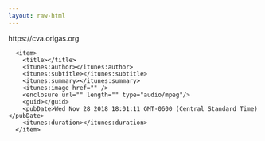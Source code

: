 ```yaml
---
layout: raw-html
---
```

<?xml version="1.0" encoding="UTF-8"?>
  <rss xmlns:itunes="http://www.itunes.com/dtds/podcast-1.0.dtd" version="2.0">
  <channel>
    <title>CVA Basketball</title>
    <link>https://cva.origas.org</link>
    <language></language>
    <copyright></copyright>
    <itunes:subtitle></itunes:subtitle>
    <itunes:author></itunes:author>
    <itunes:summary></itunes:summary>  
    <itunes:owner>
      <itunes:name></itunes:name>
      <itunes:email></itunes:email>
    </itunes:owner>
    <itunes:image href="https://cva.origas.org/logo.jpg" />
    <itunes:category text="Sports &amp; Recreation"/>
    
      <item>
        <title></title>
        <itunes:author></itunes:author>
        <itunes:subtitle></itunes:subtitle>
        <itunes:summary></itunes:summary>
        <itunes:image href="" />
        <enclosure url="" length="" type="audio/mpeg"/>
        <guid></guid>
        <pubDate>Wed Nov 28 2018 18:01:11 GMT-0600 (Central Standard Time)</pubDate>
        <itunes:duration></itunes:duration>
      </item>
    
  </channel>
  </rss>
